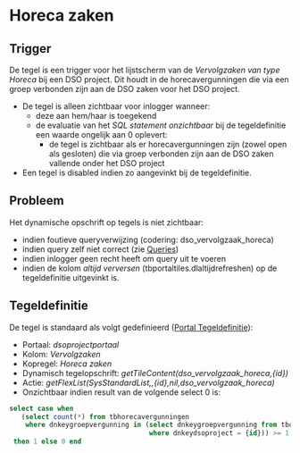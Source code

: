 # Horeca zaken

## Trigger

De tegel is een trigger voor het lijstscherm van de *Vervolgzaken van type Horeca* bij een DSO project. Dit houdt in de horecavergunningen die via een groep verbonden zijn aan de DSO zaken voor het DSO project.

  * De tegel is alleen zichtbaar voor inlogger wanneer:
    * deze aan hem/haar is toegekend
    * de evaluatie van het *SQL statement onzichtbaar* bij de tegeldefinitie een waarde ongelijk aan 0 oplevert:
      * de tegel is zichtbaar als er horecavergunningen zijn (zowel open als gesloten) die via groep verbonden zijn aan de DSO zaken vallende onder het DSO project
  * Een tegel is disabled indien zo aangevinkt bij de tegeldefinitie.

## Probleem

Het dynamische opschrift op tegels is niet zichtbaar:

  * indien foutieve queryverwijzing (codering: dso_vervolgzaak_horeca)
  * indien query zelf niet correct (zie [Queries](../../../../instellen_inrichten/queries.md))
  * indien inlogger geen recht heeft om query uit te voeren
  * indien de kolom *altijd verversen* (tbportaltiles.dlaltijdrefreshen) op de tegeldefinitie uitgevinkt is.

## Tegeldefinitie

De tegel is standaard als volgt gedefinieerd ([Portal Tegeldefinitie](../../../../instellen_inrichten/portaldefinitie/portal_tegel.md)):

  *  Portaal: *dsoprojectportaal*
  *  Kolom: *Vervolgzaken*
  *  Kopregel: *Horeca zaken*
  *  Dynamisch tegelopschrift: *getTileContent(dso_vervolgzaak_horeca,{id})*
  *  Actie: *getFlexList(SysStandardList,,{id},nil,dso_vervolgzaak_horeca)*
  *  Onzichtbaar indien result van de volgende select 0 is:

```sql
select case when
   (select count(*) from tbhorecavergunningen
    where dnkeygroepvergunning in (select dnkeygroepvergunning from tbomgvergunning
                                   where dnkeydsoproject = {id})) >= 1
 then 1 else 0 end
```

